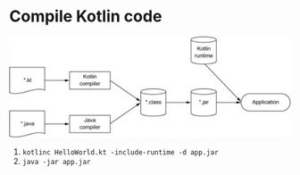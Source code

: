 # Compile Kotlin code
![Kotlin Logo](./img/build_process.jpg)
1. ``kotlinc HelloWorld.kt -include-runtime -d app.jar`` 
1. ``java -jar app.jar ``